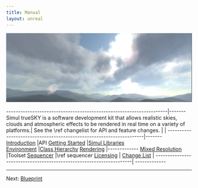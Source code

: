 ```yaml
---
title: Manual
layout: unreal
---
```



<img src="/manual/images/MainPageScreenshot.png" alt="trueSKY"/>

--------------------------------------------------------------------|-------
Simul trueSKY is a software development kit that allows realistic skies, clouds and atmospheric effects to be rendered in real time on a variety of platforms.|
See the \ref changelist for API and feature changes.						|
																		|
--------------------------------------------------------------------|-------
[Introduction](https://docs.simul.co/manual/01-Intro)				|API 
[Getting Started](https://docs.simul.co/manual/02-GettingStarted)	|<a href="namespaces.html">Simul Libraries</a><br/>
[Environment](https://docs.simul.co/manual/03-Environment)			|<a href="hierarchy.html">Class Hierarchy</a>
[Rendering](https://docs.simul.co/manual/04-Rendering)				|-------------
[Mixed Resolution](https://docs.simul.co/manual/05-MixedResolution)	|Toolset
[Sequencer](https://docs.simul.co/manual/06-Sequencer)				|\ref sequencer
[Licensing](https://docs.simul.co/manual/07-Licensing)				|
[Change List](https://docs.simul.co/manual/09-ChangeList)			|
--------------------------------------------------------------------| -------------
	

<hr size="1">

Next: <a href="/manual/Blueprint">Blueprint</a>